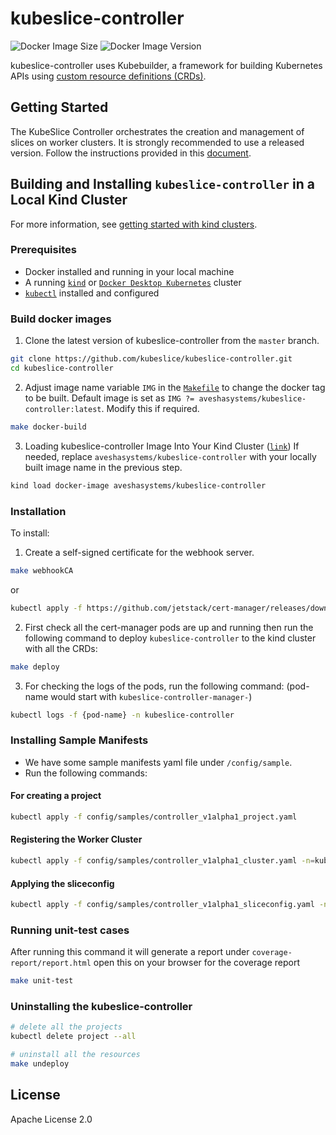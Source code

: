 # kubeslice-controller

![Docker Image Size](https://img.shields.io/docker/image-size/aveshasystems/kubeslice-controller/latest)
![Docker Image Version](https://img.shields.io/docker/v/aveshasystems/kubeslice-controller?sort=date)

kubeslice-controller uses Kubebuilder, a framework for building Kubernetes APIs
using [custom resource definitions (CRDs)](https://kubernetes.io/docs/tasks/access-kubernetes-api/extend-api-custom-resource-definitions).

## Getting Started

The KubeSlice Controller orchestrates the creation and management of slices on worker clusters.
It is strongly recommended to use a released version. Follow the instructions provided in this [document](https://docs.avesha.io/opensource/installing-the-kubeslice-controller).

## Building and Installing `kubeslice-controller` in a Local Kind Cluster
For more information, see [getting started with kind clusters](https://docs.avesha.io/opensource/getting-started-with-kind-clusters).

### Prerequisites

* Docker installed and running in your local machine
* A running [`kind`](https://kind.sigs.k8s.io/) or [`Docker Desktop Kubernetes`](https://docs.docker.com/desktop/kubernetes/)
  cluster
* [`kubectl`](https://kubernetes.io/docs/tasks/tools/) installed and configured

### Build docker images

1. Clone the latest version of kubeslice-controller from  the `master` branch.

```bash
git clone https://github.com/kubeslice/kubeslice-controller.git
cd kubeslice-controller
```

2. Adjust image name variable `IMG` in the [`Makefile`](Makefile) to change the docker tag to be built.
   Default image is set as `IMG ?= aveshasystems/kubeslice-controller:latest`. Modify this if required.

```bash
make docker-build
```

3. Loading kubeslice-controller Image Into Your Kind Cluster ([`link`](https://kind.sigs.k8s.io/docs/user/quick-start/#loading-an-image-into-your-cluster))
   If needed, replace `aveshasystems/kubeslice-controller` with your locally built image name in the previous step.

```bash
kind load docker-image aveshasystems/kubeslice-controller
```
### Installation
To install:

1. Create a self-signed certificate for the webhook server.

```bash
make webhookCA
```

or

```bash
kubectl apply -f https://github.com/jetstack/cert-manager/releases/download/v1.7.0/cert-manager.yaml
```

2. First check all the cert-manager pods are up and running then run the following command to deploy `kubeslice-controller` to the kind cluster with all the CRDs:

```bash
make deploy
```

3. For checking the logs of the pods, run the following command: (pod-name would start with `kubeslice-controller-manager-`)

```bash
kubectl logs -f {pod-name} -n kubeslice-controller
```

### Installing Sample Manifests

* We have some sample manifests yaml file under `/config/sample`.
* Run the following commands:

#### For creating a project
```bash
kubectl apply -f config/samples/controller_v1alpha1_project.yaml  
 ```

#### Registering the Worker Cluster
```bash
kubectl apply -f config/samples/controller_v1alpha1_cluster.yaml -n=kubeslice-cisco
```
#### Applying the sliceconfig
```bash
kubectl apply -f config/samples/controller_v1alpha1_sliceconfig.yaml -n=kubeslice-cisco
```

### Running unit-test cases
After running this command it will generate a report under `coverage-report/report.html`
open this on your browser for the coverage report
```bash
make unit-test
```

### Uninstalling the kubeslice-controller
```bash
# delete all the projects
kubectl delete project --all
```

```bash
# uninstall all the resources
make undeploy
```

## License

Apache License 2.0
